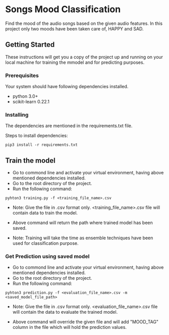 # Songs Mood Classification

Find the mood of the audio songs based on the given audio features. In this project only two moods have been taken care of, HAPPY and SAD.

## Getting Started

These instructions will get you a copy of the project up and running on your local machine for training the mmodel and for predicting purposes.

### Prerequisites

Your system should have following dependencies installed.

* python 3.0+ 
* scikit-learn 0.22.1




### Installing

The dependencies are mentioned in the requirements.txt file.

Steps to install dependencies:

```
pip3 install -r requirements.txt
```

## Train the model

* Go to commond line and activate your virtual environment, having above mentioned dependencies installed.
* Go to the root directory of the project. 
* Run the following command:

```
pyhton3 training.py -f <training_file_name>.csv
```

* Note: Give the file in .csv format only. <training_file_name>.csv file will contain data to train the model.

* Above command will return the path where trained model has been saved.

* Note: Training will take the time as ensemble techniques have been used for classification purpose.

### Get Prediction using saved model

* Go to commond line and activate your virtual environment, having above mentioned dependencies installed.
* Go to the root directory of the project. 
* Run the following command:

```
pyhton3 prediction.py -f <evaluation_file_name>.csv -m <saved_model_file_path>
```

* Note: Give the file in .csv format only. <evaluation_file_name>.csv file will contain the data to evaluate the trained model.

* Above command will override the given file and will add "MOOD_TAG" column in the file which will hold the prediction values.

